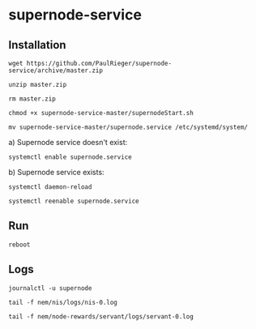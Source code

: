 # supernode-service
## Installation
```
wget https://github.com/PaulRieger/supernode-service/archive/master.zip
```
```
unzip master.zip
```
```
rm master.zip 
```
```
chmod +x supernode-service-master/supernodeStart.sh
```
```
mv supernode-service-master/supernode.service /etc/systemd/system/
```
a) Supernode service doesn't exist:
```
systemctl enable supernode.service
```
b) Supernode service exists:
```
systemctl daemon-reload
```
```
systemctl reenable supernode.service 
```

## Run
```
reboot
```

## Logs
```
journalctl -u supernode
```
```
tail -f nem/nis/logs/nis-0.log
```
```
tail -f nem/node-rewards/servant/logs/servant-0.log
```
